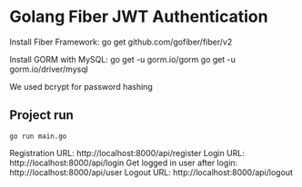 # Golang Fiber JWT Authentication

Install Fiber Framework:
go get github.com/gofiber/fiber/v2

Install GORM with MySQL: 
go get -u gorm.io/gorm
go get -u gorm.io/driver/mysql

We used bcrypt for password hashing

## Project run
```
go run main.go
```
Registration URL: http://localhost:8000/api/register
Login URL: http://localhost:8000/api/login
Get logged in user after login: http://localhost:8000/api/user
Logout URL: http://localhost:8000/api/logout



